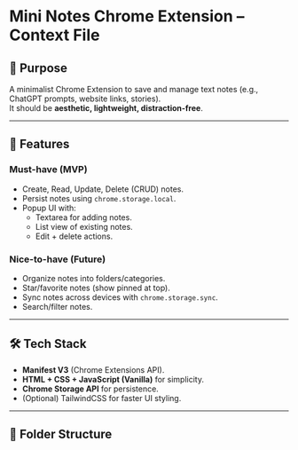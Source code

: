# Mini Notes Chrome Extension – Context File

## 📌 Purpose
A minimalist Chrome Extension to save and manage text notes (e.g., ChatGPT prompts, website links, stories).  
It should be **aesthetic, lightweight, distraction-free**.

---

## 🚀 Features

### Must-have (MVP)
- Create, Read, Update, Delete (CRUD) notes.
- Persist notes using `chrome.storage.local`.
- Popup UI with:
  - Textarea for adding notes.
  - List view of existing notes.
  - Edit + delete actions.

### Nice-to-have (Future)
- Organize notes into folders/categories.
- Star/favorite notes (show pinned at top).
- Sync notes across devices with `chrome.storage.sync`.
- Search/filter notes.

---

## 🛠 Tech Stack
- **Manifest V3** (Chrome Extensions API).
- **HTML + CSS + JavaScript (Vanilla)** for simplicity.
- **Chrome Storage API** for persistence.
- (Optional) TailwindCSS for faster UI styling.

---

## 📂 Folder Structure

